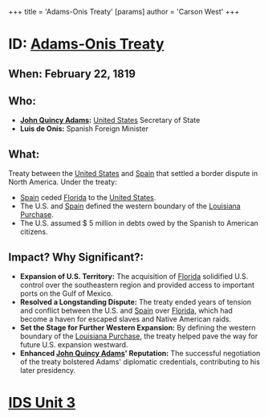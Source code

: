 +++
 title = 'Adams-Onis Treaty'
[params]
	author = 'Carson West'
+++
# ID: [Adams-Onis Treaty](./../adams-onis-treaty/) 
## When: February 22, 1819
## Who: 
* **[John Quincy Adams](./../john-quincy-adams/):** [United States](./../united-states/) Secretary of State 
* **Luis de Onís:** Spanish Foreign Minister
## What: 
Treaty between the [United States](./../united-states/) and [Spain](./../spain/) that settled a border dispute in North America. Under the treaty:
* [Spain](./../spain/) ceded [Florida](./../florida/) to the [United States](./../united-states/).
* The U.S. and [Spain](./../spain/) defined the western boundary of the [Louisiana Purchase](./../louisiana-purchase/). 
* The U.S. assumed  $ 5 million in debts owed by the Spanish to American citizens.
## Impact? Why Significant?:
* **Expansion of U.S. Territory:**  The acquisition of [Florida](./../florida/) solidified U.S. control over the southeastern region and provided access to important ports on the Gulf of Mexico.
* **Resolved a Longstanding Dispute:**  The treaty ended years of tension and conflict between the U.S. and [Spain](./../spain/) over [Florida](./../florida/), which had become a haven for escaped slaves and Native American raids.
* **Set the Stage for Further Western Expansion:** By defining the western boundary of the [Louisiana Purchase](./../louisiana-purchase/), the treaty helped pave the way for future U.S. expansion westward.
* **Enhanced [John Quincy Adams](./../john-quincy-adams/)' Reputation:** The successful negotiation of the treaty bolstered Adams' diplomatic credentials, contributing to his later presidency. 

# [IDS Unit 3](./../ids-unit-3/)